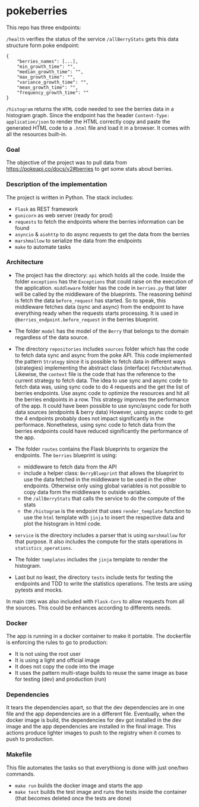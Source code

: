 # pokeberries

This repo has three endpoints:

`/health` verifies the status of the service
`/allBerryStats` gets this data structure form poke endpoint:
```
{
    "berries_names": [...],
    "min_growth_time": "",
    "median_growth_time": "",
    "max_growth_time": "",
    "variance_growth_time": "",
    "mean_growth_time": "",
    "frequency_growth_time": ""
}
```
`/histogram` returns the `HTML` code needed to see the berries data in a histogram graph. Since the endpoint has the header `Content-Type: application/json` to render the HTML correctly copy and paste the generated HTML code to a `.html` file and load it in a browser. It comes with all the resources built-in.


### Goal
The objective of the project was to pull data from https://pokeapi.co/docs/v2#berries to get some stats about berries.

### Description of the implementation
The project is written in Python. The stack includes:

- `Flask` as REST framework
- `gunicorn` as web server (ready for prod)
- `requests` to fetch the endpoints where the berries information can be found
- `asyncio` & `aiohttp` to do async requests to get the data from the berries
- `marshmallow` to serialize the data from the endpoints
- `make` to automate tasks

### Architecture
- The project has the directory: `api` which holds all the code. Inside the folder `exceptions` has the `Exceptions` that could raise on the execution of the application.
`middleware` folder has the code in `berries.py` that later will be called by the middleware of the blueprints. The reasoning behind is fetch the data `before_request` has started. So to speak, this middleware fetches data (sync and async) from the endpoint to have everything ready when the requests starts processing. It is used in `@berries_endpoint.before_request` in the berries blueprint.

- The folder `model` has the model of the `Berry` that belongs to the domain regardless of the data source.

- The directory `repositories` includes `sources` folder which has the code to fetch data sync and async from the poke API. This code implemented the pattern `Strategy` since it is possible to fetch data in different ways (strategies) implementing the abstract class (interface) `FetchDataMethod`. Likewise, the `context` file is the code that has the reference to the current strategy to fetch data. The idea to use sync and async code to fetch data was, using sync code to do 4 requests and the get the list of berries endpoints. Use async code to optimize the resources and hit all the berries endpoints in a row. This strategy improves the performance of the app. It could have been possible to use sync/async code for both data sources (endpoints & berry data) However, using async code to get the 4 endpoints probably does not impact significantly in the performace. Nonetheless, using sync code to fetch data from the berries endpoints could have reduced significantly the performance of the app.

- The folder `routes` contains the Flask blueprints to organize the endpoints. The `berries` blueprint is using:
    - middleware to fetch data from the API
    - include a helper class: `BerryBlueprint` that allows the blueprint to use the data fetched in the middleware to be used in the other endpoints. Otherwise only using global variables is not possible to copy data form the middleware to outside variables.
    - the `/allBerryStats` that calls the service to do the compute of the stats
    - the `/histogram` is the endpoint that uses `render_template` function to use the `html` template with `jinja` to insert the respective data and plot the histogram in html code.

- `service` is the directory includes a parser that is using `marshmallow` for that purpose. It also includes the compute for the stats operations in `statistics_operations`.

- The folder `templates` includes the `jinja` template to render the histogram.

- Last but no least, the directory `tests` include tests for testing the endpoints and TDD to write the statistics operations. The tests are using pytests and mocks. 

In main `CORS` was also included with `Flask-Cors` to allow requests from all the sources. This could be enhances according to differents needs.

### Docker
The app is running in a docker container to make it portable. The dockerfile is enforcing the rules to go to production:
- It is not using the root user
- It is using a light and official image
- It does not copy the code into the image
- It uses the pattern multi-stage builds to reuse the same image as base for testing (dev) and production (run)

### Dependencies
It tears the dependencies apart, so that the dev dependencies are in one file and the app dependencies are in a different file. Eventually, when the docker image is build, the dependencies for dev got installed in the dev image and the app dependencies are installed in the final image. This actions produce lighter images to push to the registry when it comes to push to production.

### Makefile
This file automates the tasks so that everythiong is done with just one/two commands.
- `make run` builds the docker image and starts the app
- `make test` builds the test image and runs the tests inside the container (that becomes deleted once the tests are done)
